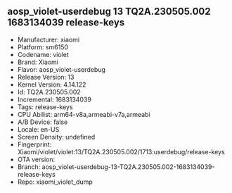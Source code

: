 ## aosp_violet-userdebug 13 TQ2A.230505.002 1683134039 release-keys
- Manufacturer: xiaomi
- Platform: sm6150
- Codename: violet
- Brand: Xiaomi
- Flavor: aosp_violet-userdebug
- Release Version: 13
- Kernel Version: 4.14.122
- Id: TQ2A.230505.002
- Incremental: 1683134039
- Tags: release-keys
- CPU Abilist: arm64-v8a,armeabi-v7a,armeabi
- A/B Device: false
- Locale: en-US
- Screen Density: undefined
- Fingerprint: Xiaomi/violet/violet:13/TQ2A.230505.002/1713:userdebug/release-keys
- OTA version: 
- Branch: aosp_violet-userdebug-13-TQ2A.230505.002-1683134039-release-keys
- Repo: xiaomi_violet_dump
